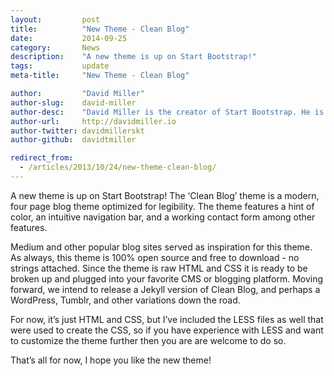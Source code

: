 ```yaml
---
layout:			post
title:			"New Theme - Clean Blog"
date:			2014-09-25
category:		News
description:	"A new theme is up on Start Bootstrap!"
tags:			update
meta-title:		"New Theme - Clean Blog"

author:			"David Miller"
author-slug:	david-miller
author-desc:	"David Miller is the creator of Start Bootstrap. He is a front end web designer and developer working out of sunny Orlando, Florida."
author-url:		http://davidmiller.io
author-twitter:	davidmillerskt
author-github:	davidtmiller

redirect_from:
  - /articles/2013/10/24/new-theme-clean-blog/
---
```


A new theme is up on Start Bootstrap! The ‘Clean Blog’ theme is a modern, four page blog theme optimized for legibility. The theme features a hint of color, an intuitive navigation bar, and a working contact form among other features.

Medium and other popular blog sites served as inspiration for this theme. As always, this theme is 100% open source and free to download - no strings attached. Since the theme is raw HTML and CSS it is ready to be broken up and plugged into your favorite CMS or blogging platform. Moving forward, we intend to release a Jekyll version of Clean Blog, and perhaps a WordPress, Tumblr, and other variations down the road.

For now, it’s just HTML and CSS, but I’ve included the LESS files as well that were used to create the CSS, so if you have experience with LESS and want to customize the theme further then you are are welcome to do so.

That’s all for now, I hope you like the new theme!
